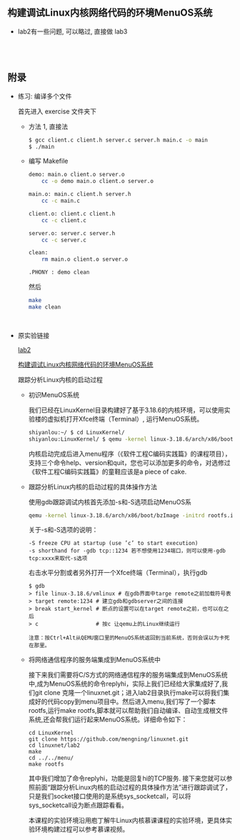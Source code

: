 ##	构建调试Linux内核网络代码的环境MenuOS系统

*	lab2有一些问题, 可以略过, 直接做 lab3

	<br><br>

##	附录

*	练习: 编译多个文件

	首先进入 exercise 文件夹下

	*	方法 1, 直接法

		```bash
		$ gcc client.c client.h server.c server.h main.c -o main
		$ ./main
		```

	*	编写 Makefile

		```bash
		demo: main.o client.o server.o
			cc -o demo main.o client.o server.o

		main.o: main.c client.h server.h
			cc -c main.c

		client.o: client.c client.h
			cc -c client.c

		server.o: server.c server.h
			cc -c server.c

		clean:
			rm main.o client.o server.o

		.PHONY : demo clean
		```

		然后

		```bash
		make
		make clean
		```

	<br>

*	原实验链接

	[lab2](https://github.com/mengning/linuxnet/tree/master/lab2)

	[构建调试Linux内核网络代码的环境MenuOS系统](https://www.shiyanlou.com/courses/1198/labs/8925/document)

	跟踪分析Linux内核的启动过程

	*	初识MenuOS系统

		我们已经在LinuxKernel目录构建好了基于3.18.6的内核环境，可以使用实验楼的虚拟机打开Xfce终端（Terminal）, 运行MenuOS系统。

		```bash
		shiyanlou:~/ $ cd LinuxKernel/
		shiyanlou:LinuxKernel/ $ qemu -kernel linux-3.18.6/arch/x86/boot/bzImage -initrd rootfs.img
		```

		内核启动完成后进入menu程序（《软件工程C编码实践篇》的课程项目），支持三个命令help、version和quit，您也可以添加更多的命令，对选修过《软件工程C编码实践篇》的童鞋应该是a piece of cake.

	*	跟踪分析Linux内核的启动过程的具体操作方法

		使用gdb跟踪调试内核首先添加-s和-S选项启动MenuOS系

		```bash
		qemu -kernel linux-3.18.6/arch/x86/boot/bzImage -initrd rootfs.img -s -S
		```

		关于-s和-S选项的说明：

		```
		-S freeze CPU at startup (use ’c’ to start execution)
		-s shorthand for -gdb tcp::1234 若不想使用1234端口，则可以使用-gdb tcp:xxxx来取代-s选项
		```

		右击水平分割或者另外打开一个Xfce终端（Terminal），执行gdb

		```
		$ gdb
		> file linux-3.18.6/vmlinux # 在gdb界面中targe remote之前加载符号表
		> target remote:1234 # 建立gdb和gdbserver之间的连接
		> break start_kernel # 断点的设置可以在target remote之前，也可以在之后
		> c                  # 按c 让qemu上的Linux继续运行

		注意：按Ctrl+Alt从QEMU窗口里的MenuOS系统返回到当前系统，否则会误以为卡死在那里。

	*	将网络通信程序的服务端集成到MenuOS系统中

		接下来我们需要将C/S方式的网络通信程序的服务端集成到MenuOS系统中,成为MenuOS系统的命令replyhi，实际上我们已经给大家集成好了,我们git clone 克隆一个linuxnet.git；进入lab2目录执行make可以将我们集成好的代码copy到menu项目中。然后进入menu,我们写了一个脚本rootfs,运行make rootfs,脚本就可以帮助我们自动编译、自动生成根文件系统,还会帮我们运行起来MenuOS系统。详细命令如下：

		```
		cd LinuxKernel  
		git clone https://github.com/mengning/linuxnet.git
		cd linuxnet/lab2
		make
		cd ../../menu/
		make rootfs
		```

		其中我们增加了命令replyhi，功能是回复hi的TCP服务. 接下来您就可以参照前面“跟踪分析Linux内核的启动过程的具体操作方法”进行跟踪调试了，只是我们socket接口使用的是系统sys_socketcall，可以将sys_socketcall设为断点跟踪看看。

		本课程的实验环境沿用庖丁解牛Linux内核慕课课程的实验环境，更具体实验环境构建过程可以参考慕课视频。
